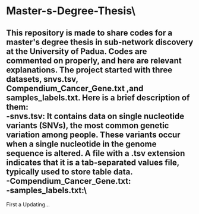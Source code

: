 # Master-s-Degree-Thesis\
This repository is made to share codes for a master's degree thesis in sub-network discovery at the University of Padua.
Codes are commented on properly, and here are relevant explanations.
The project started with three datasets, snvs.tsv, Compendium_Cancer_Gene.txt ,and samples_labels.txt. Here is a brief description of them:\
-snvs.tsv: It contains data on single nucleotide variants (SNVs), the most common genetic variation among people. These variants occur when a single nucleotide in the genome sequence is altered. A file with a .tsv extension indicates that it is a tab-separated values file, typically used to store table data.\
-Compendium_Cancer_Gene.txt:\
-samples_labels.txt:\
-----------------------------------------------------------------------------------------------------------------------------------------------------------------------------------------
First a 
Updating...
